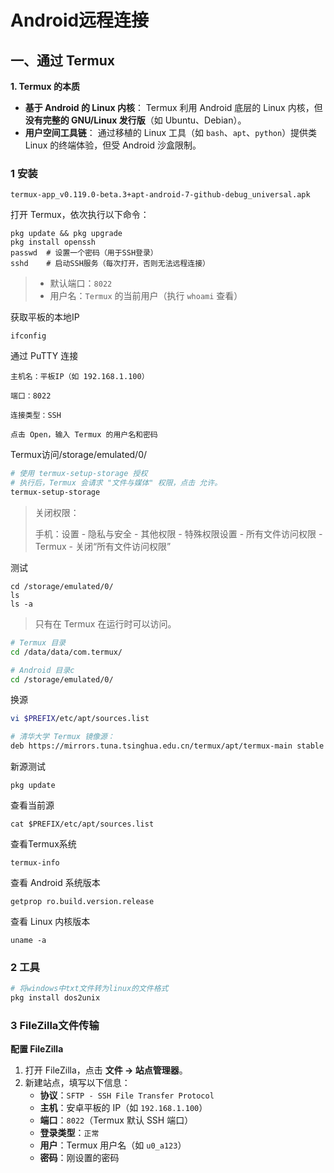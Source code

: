 # Android远程连接

## 一、通过 Termux

**1. Termux 的本质**

- **基于 Android 的 Linux 内核**：
  Termux 利用 Android 底层的 Linux 内核，但 **没有完整的 GNU/Linux 发行版**（如 Ubuntu、Debian）。
- **用户空间工具链**：
  通过移植的 Linux 工具（如 `bash`、`apt`、`python`）提供类 Linux 的终端体验，但受 Android 沙盒限制。

### 1 安装

```
termux-app_v0.119.0-beta.3+apt-android-7-github-debug_universal.apk
```

打开 Termux，依次执行以下命令：

```
pkg update && pkg upgrade
pkg install openssh
passwd  # 设置一个密码（用于SSH登录）
sshd    # 启动SSH服务（每次打开，否则无法远程连接）
```

> - 默认端口：`8022`
> - 用户名：`Termux` 的当前用户（执行 `whoami` 查看）

获取平板的本地IP

```
ifconfig
```

通过 PuTTY 连接

```
主机名：平板IP（如 192.168.1.100）

端口：8022

连接类型：SSH

点击 Open，输入 Termux 的用户名和密码
```

Termux访问/storage/emulated/0/

```bash
# 使用 termux-setup-storage 授权
# 执行后，Termux 会请求 "文件与媒体" 权限，点击 允许。
termux-setup-storage
```

> 关闭权限：
>
> 手机：设置 - 隐私与安全 - 其他权限 - 特殊权限设置 - 所有文件访问权限 - Termux - 关闭“所有文件访问权限”

测试

```
cd /storage/emulated/0/
ls
ls -a
```

> 只有在 Termux 在运行时可以访问。

```bash
# Termux 目录
cd /data/data/com.termux/

# Android 目录c
cd /storage/emulated/0/
```

 换源

```bash
vi $PREFIX/etc/apt/sources.list

# 清华大学 Termux 镜像源：
deb https://mirrors.tuna.tsinghua.edu.cn/termux/apt/termux-main stable main
```

新源测试

```
pkg update
```

查看当前源

```
cat $PREFIX/etc/apt/sources.list
```

查看Termux系统

```
termux-info
```

查看 Android 系统版本

```
getprop ro.build.version.release
```

查看 Linux 内核版本

```
uname -a
```

### 2 工具

```bash
# 将windows中txt文件转为linux的文件格式
pkg install dos2unix
```



### 3 FileZilla文件传输

**配置 FileZilla**

1. 打开 FileZilla，点击 **文件 → 站点管理器**。
2. 新建站点，填写以下信息：
   - **协议**：`SFTP - SSH File Transfer Protocol`
   - **主机**：安卓平板的 IP（如 `192.168.1.100`）
   - **端口**：`8022`（Termux 默认 SSH 端口）
   - **登录类型**：`正常`
   - **用户**：Termux 用户名（如 `u0_a123`）
   - **密码**：刚设置的密码